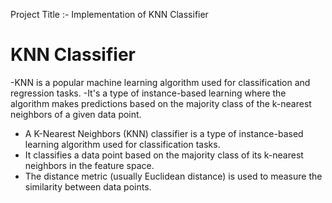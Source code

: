 Project Title :- Implementation of KNN Classifier 
# KNN Classifier
-KNN is a popular machine learning algorithm used for classification and regression tasks.
-It's a type of instance-based learning where the algorithm makes predictions based on the majority class of the k-nearest neighbors of a given data point.

- A K-Nearest Neighbors (KNN) classifier is a type of instance-based learning algorithm used for classification tasks. 
- It classifies a data point based on the majority class of its k-nearest neighbors in the feature space. 
- The distance metric (usually Euclidean distance) is used to measure the similarity between data points.